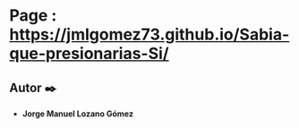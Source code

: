 # Page : https://jmlgomez73.github.io/Sabia-que-presionarias-Si/


## Autor ✒️

* **Jorge Manuel Lozano Gómez**
